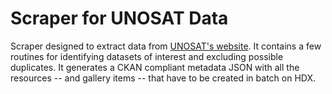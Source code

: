 # Scraper for UNOSAT Data
Scraper designed to extract data from [UNOSAT's website](http://www.unitar.org/unosat/maps). It contains a few routines for identifying datasets of interest and excluding possible duplicates. It generates a CKAN compliant metadata JSON with all the resources -- and gallery items -- that have to be created in batch on HDX.